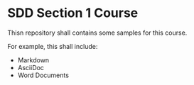 # SDD Section 1 Course

 Thisn repository shall contains some samples for this course.  
 
For example, this shall include:
 
 - Markdown 
 - AsciiDoc 
 - Word Documents 
